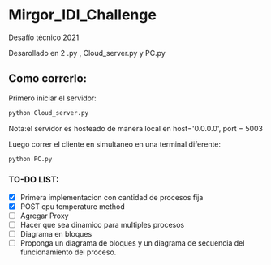 # Mirgor_IDI_Challenge
Desafío técnico 2021


Desarollado en 2 .py , Cloud_server.py y PC.py





## Como correrlo:
Primero iniciar el servidor:

```python
python Cloud_server.py
```
Nota:el servidor es hosteado de manera local en host='0.0.0.0', port = 5003

Luego correr el cliente en simultaneo en una terminal diferente:
```python
python PC.py
```

### TO-DO LIST:

- [x] Primera implementacion con cantidad de procesos fija
- [x] POST cpu temperature method
- [ ] Agregar Proxy
- [ ] Hacer que sea dinamico para multiples procesos
- [ ] Diagrama en bloques
- [ ] Proponga un diagrama de bloques y un diagrama de secuencia del funcionamiento del proceso.

